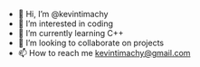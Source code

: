 - 👋 Hi, I’m @kevintimachy
- 👀 I’m interested in coding
- 🌱 I’m currently learning C++
- 💞️ I’m looking to collaborate on projects
- 📫 How to reach me kevintimachy@gmail.com

<!---
kevintimachy/kevintimachy is a ✨ special ✨ repository because its `README.md` (this file) appears on your GitHub profile.
You can click the Preview link to take a look at your changes.
--->
